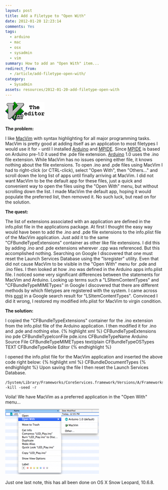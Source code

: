 ```yaml
---
layout: post
title: Add a Filetype to "Open With"
date: 2012-01-20 12:23:14
comments: Yes
tags:
  - arduino
  - mac
  - osx
  - sysadmin
  - vim
summary: How to add an "Open With" item...
redirect_from:
  - /article/add-filetype-open-with/
category:
  - Sysadmin
assets: resources/2012-01-20-add-filetype-open-with
---
```


![VIM](/resources/2012-01-20-add-filetype-open-with/vim.gif)

**The problem:** 

I like [MacVim][] with syntax highlighting for all major programming tasks. MacVim is pretty good at adding itself as an application to most filetypes I would use it for - until I installed [Arduino][] and [MPIDE][]. Since [MPIDE][] is based on Arduino pre-1.0 it used the .pde file extension. [Arduino][] 1.0 uses the .ino file extension. While MacVim has no issues opening either file, it knows nothing about the file extensions. To open .ino and .pde files using MacVim I had to right-click (or CTRL-click), select "Open With", then "Others..." and scroll down the long list of apps until finally arriving at MacVim. I did not want MacVim to be the default app for these files, just a quick and convenient way to open the files using the "Open With" menu, but without scrolling down the list. I made MacVim the default app, hoping it would populate the preferred list, then removed it. No such luck, but read on for the solution.

**The quest:** 

The list of extensions associated with an application are defined in the info.plist file in the applications package. At first I thought the easy way would have been to add the .ino and .pde file extensions to the info.plist file of the MacVim application. Just add it to the same "CFBundleTypeExtensions" container as other like file extensions. I did this by adding .ino and .pde extensions wherever .cpp was referenced. But this accomplished nothing. Searching on Google I discovered that one must reset the Launch Services Database using the "lsregister" utility. Even that did not cause MacVim to be visible in the "Open With" menu for .pde and .ino files. I then looked at how .ino was defined in the Arduino apps info.plist file. I noticed some very significant differences between the statements for MacVim and Arduino. Looking up terms such a "LSItemContentTypes" and "CFBundleTypeMIMETypes" in Google I discovered that there are different methods by which filetypes are registered with the system. I came across this [post][] in a Google search result for "LSItemContentTypes". Convinced I did it wrong, I restored my modified info.plist for MacVim to virgin condition.

**The solution:** 

I copied the "CFBundleTypeExtensions" container for the .ino extension from the info.plist file of the Arduino application. I then modified it for .ino and .pde and nothing else.
{% highlight xml %}
<dict>
    <key>CFBundleTypeExtensions</key>
    <array>
        <string>ino</string>
        <string>pde</string>
    </array>
    <key>CFBundleTypeIconFile</key>
    <string>pde.icns</string>
    <key>CFBundleTypeName</key>
    <string>Arduino Source File</string>
    <key>CFBundleTypeMIMETypes</key>
    <array>
        <string>text/plain</string>
    </array>
    <key>CFBundleTypeOSTypes</key>
    <array>
        <string>TEXT</string>
    </array>
    <key>CFBundleTypeRole</key>
    <string>Editor</string>
</dict>
{% endhighlight %}

I opened the info.plist file for the MacVim application and inserted the above code right below:
{% highlight xml %}
<key>CFBundleDocumentTypes</key>
<array>
{% endhighlight %}
Upon saving the file I then reset the Launch Services Database.

    /System/Library/Frameworks/CoreServices.framework/Versions/A/Frameworks/LaunchServices.framework/Versions/A/Support/lsregister -kill -seed -r

Voila! We have MacVim as a preferred application in the "Open With" menu...

![Open With](/resources/2012-01-20-add-filetype-open-with/Open-With-300x209.png)

Just one last note, this has all been done on OS X Snow Leopard, 10.6.8.

[MacVim]:http://code.google.com/p/macvim/
[MPIDE]: http://http://chipkit.net
[Arduino]: http://arduino.cc
[post]: http://lists.apple.com/archives/Carbon-dev/2005/Oct/msg00184.html

